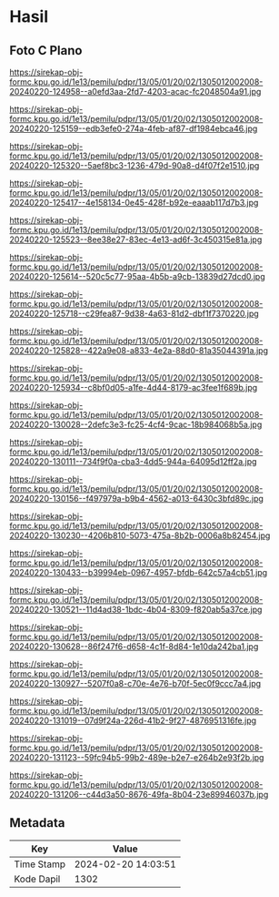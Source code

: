# Hasil

## Foto C Plano

https://sirekap-obj-formc.kpu.go.id/1e13/pemilu/pdpr/13/05/01/20/02/1305012002008-20240220-124958--a0efd3aa-2fd7-4203-acac-fc2048504a91.jpg

https://sirekap-obj-formc.kpu.go.id/1e13/pemilu/pdpr/13/05/01/20/02/1305012002008-20240220-125159--edb3efe0-274a-4feb-af87-df1984ebca46.jpg

https://sirekap-obj-formc.kpu.go.id/1e13/pemilu/pdpr/13/05/01/20/02/1305012002008-20240220-125320--5aef8bc3-1236-479d-90a8-d4f07f2e1510.jpg

https://sirekap-obj-formc.kpu.go.id/1e13/pemilu/pdpr/13/05/01/20/02/1305012002008-20240220-125417--4e158134-0e45-428f-b92e-eaaab117d7b3.jpg

https://sirekap-obj-formc.kpu.go.id/1e13/pemilu/pdpr/13/05/01/20/02/1305012002008-20240220-125523--8ee38e27-83ec-4e13-ad6f-3c450315e81a.jpg

https://sirekap-obj-formc.kpu.go.id/1e13/pemilu/pdpr/13/05/01/20/02/1305012002008-20240220-125614--520c5c77-95aa-4b5b-a9cb-13839d27dcd0.jpg

https://sirekap-obj-formc.kpu.go.id/1e13/pemilu/pdpr/13/05/01/20/02/1305012002008-20240220-125718--c29fea87-9d38-4a63-81d2-dbf1f7370220.jpg

https://sirekap-obj-formc.kpu.go.id/1e13/pemilu/pdpr/13/05/01/20/02/1305012002008-20240220-125828--422a9e08-a833-4e2a-88d0-81a35044391a.jpg

https://sirekap-obj-formc.kpu.go.id/1e13/pemilu/pdpr/13/05/01/20/02/1305012002008-20240220-125934--c8bf0d05-a1fe-4d44-8179-ac3fee1f689b.jpg

https://sirekap-obj-formc.kpu.go.id/1e13/pemilu/pdpr/13/05/01/20/02/1305012002008-20240220-130028--2defc3e3-fc25-4cf4-9cac-18b984068b5a.jpg

https://sirekap-obj-formc.kpu.go.id/1e13/pemilu/pdpr/13/05/01/20/02/1305012002008-20240220-130111--734f9f0a-cba3-4dd5-944a-64095d12ff2a.jpg

https://sirekap-obj-formc.kpu.go.id/1e13/pemilu/pdpr/13/05/01/20/02/1305012002008-20240220-130156--f497979a-b9b4-4562-a013-6430c3bfd89c.jpg

https://sirekap-obj-formc.kpu.go.id/1e13/pemilu/pdpr/13/05/01/20/02/1305012002008-20240220-130230--4206b810-5073-475a-8b2b-0006a8b82454.jpg

https://sirekap-obj-formc.kpu.go.id/1e13/pemilu/pdpr/13/05/01/20/02/1305012002008-20240220-130433--b39994eb-0967-4957-bfdb-642c57a4cb51.jpg

https://sirekap-obj-formc.kpu.go.id/1e13/pemilu/pdpr/13/05/01/20/02/1305012002008-20240220-130521--11d4ad38-1bdc-4b04-8309-f820ab5a37ce.jpg

https://sirekap-obj-formc.kpu.go.id/1e13/pemilu/pdpr/13/05/01/20/02/1305012002008-20240220-130628--86f247f6-d658-4c1f-8d84-1e10da242ba1.jpg

https://sirekap-obj-formc.kpu.go.id/1e13/pemilu/pdpr/13/05/01/20/02/1305012002008-20240220-130927--5207f0a8-c70e-4e76-b70f-5ec0f9ccc7a4.jpg

https://sirekap-obj-formc.kpu.go.id/1e13/pemilu/pdpr/13/05/01/20/02/1305012002008-20240220-131019--07d9f24a-226d-41b2-9f27-4876951316fe.jpg

https://sirekap-obj-formc.kpu.go.id/1e13/pemilu/pdpr/13/05/01/20/02/1305012002008-20240220-131123--59fc94b5-99b2-489e-b2e7-e264b2e93f2b.jpg

https://sirekap-obj-formc.kpu.go.id/1e13/pemilu/pdpr/13/05/01/20/02/1305012002008-20240220-131206--c44d3a50-8676-49fa-8b04-23e89946037b.jpg


## Metadata

| Key        | Value               |
| ---------- | ------------------- |
| Time Stamp | 2024-02-20 14:03:51 |
| Kode Dapil | 1302                |



